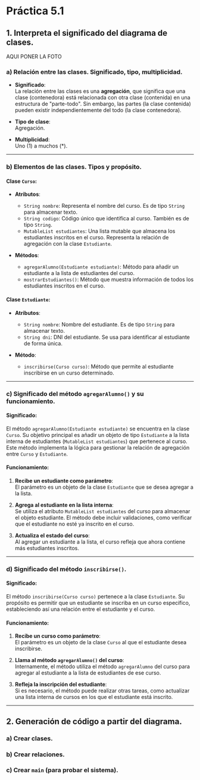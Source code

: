 # Práctica 5.1

## 1. Interpreta el significado del diagrama de clases.

AQUI PONER LA FOTO

### a) Relación entre las clases. Significado, tipo, multiplicidad.

- **Significado**:  
  La relación entre las clases es una **agregación**, que significa que una clase (contenedora) está relacionada con otra clase (contenida) en una estructura de "parte-todo". Sin embargo, las partes (la clase contenida) pueden existir independientemente del todo (la clase contenedora).

- **Tipo de clase**:  
  Agregación.

- **Multiplicidad**:  
  Uno (1) a muchos (*).

---

### b) Elementos de las clases. Tipos y propósito.

#### Clase `Curso`:
- **Atributos**:
  - `String nombre`: Representa el nombre del curso. Es de tipo `String` para almacenar texto.
  - `String codigo`: Código único que identifica al curso. También es de tipo `String`.
  - `MutableList estudiantes`: Una lista mutable que almacena los estudiantes inscritos en el curso. Representa la relación de agregación con la clase `Estudiante`.

- **Métodos**:
  - `agregarAlumno(Estudiante estudiante)`: Método para añadir un estudiante a la lista de estudiantes del curso.
  - `mostrarEstudiantes()`: Método que muestra información de todos los estudiantes inscritos en el curso.

#### Clase `Estudiante`:
- **Atributos**:
  - `String nombre`: Nombre del estudiante. Es de tipo `String` para almacenar texto.
  - `String dni`: DNI del estudiante. Se usa para identificar al estudiante de forma única.

- **Método**:
  - `inscribirse(Curso curso)`: Método que permite al estudiante inscribirse en un curso determinado.

---

### c) Significado del método `agregarAlumno()` y su funcionamiento.

#### **Significado**:  
El método `agregarAlumno(Estudiante estudiante)` se encuentra en la clase `Curso`. Su objetivo principal es añadir un objeto de tipo `Estudiante` a la lista interna de estudiantes (`MutableList estudiantes`) que pertenece al curso. Este método implementa la lógica para gestionar la relación de agregación entre `Curso` y `Estudiante`.

#### **Funcionamiento**:
1. **Recibe un estudiante como parámetro**:  
   El parámetro es un objeto de la clase `Estudiante` que se desea agregar a la lista.

2. **Agrega al estudiante en la lista interna**:  
   Se utiliza el atributo `MutableList estudiantes` del curso para almacenar el objeto estudiante. El método debe incluir validaciones, como verificar que el estudiante no esté ya inscrito en el curso.

3. **Actualiza el estado del curso**:  
   Al agregar un estudiante a la lista, el curso refleja que ahora contiene más estudiantes inscritos.

---

### d) Significado del método `inscribirse()`.

#### **Significado**:  
El método `inscribirse(Curso curso)` pertenece a la clase `Estudiante`. Su propósito es permitir que un estudiante se inscriba en un curso específico, estableciendo así una relación entre el estudiante y el curso.

#### **Funcionamiento**:
1. **Recibe un curso como parámetro**:  
   El parámetro es un objeto de la clase `Curso` al que el estudiante desea inscribirse.

2. **Llama al método `agregarAlumno()` del curso**:  
   Internamente, el método utiliza el método `agregarAlumno` del curso para agregar al estudiante a la lista de estudiantes de ese curso.

3. **Refleja la inscripción del estudiante**:  
   Si es necesario, el método puede realizar otras tareas, como actualizar una lista interna de cursos en los que el estudiante está inscrito.

---

## 2. Generación de código a partir del diagrama.

### a) Crear clases.

### b) Crear relaciones.

### c) Crear `main` (para probar el sistema).
